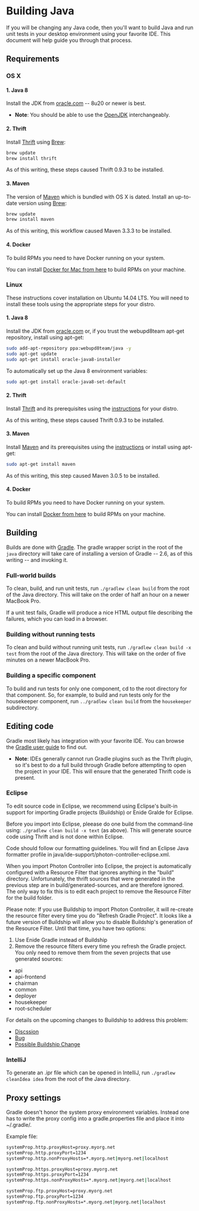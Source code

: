 # Building Java

If you will be changing any Java code, then you'll want to build Java and run unit tests in your desktop environment using your favorite IDE. This document will help guide you through that process.

## Requirements

### OS X

#### 1. Java 8

Install the JDK from [oracle.com](http://www.oracle.com/technetwork/java/javase/downloads/index.html) -- 8u20 or newer is best.
* **Note**: You should be able to use the [OpenJDK](http://openjdk.java.net/projects/jdk8/) interchangeably.

#### 2. Thrift

Install [Thrift](https://thrift.apache.org/) using [Brew](http://brew.sh):

~~~bash
brew update
brew install thrift
~~~

As of this writing, these steps caused Thrift 0.9.3 to be installed.

#### 3. Maven

The version of [Maven](https://maven.apache.org/) which is bundled with OS X is dated. Install an up-to-date version using [Brew](http://brew.sh):

~~~bash
brew update
brew install maven
~~~

As of this writing, this workflow caused Maven 3.3.3 to be installed.

#### 4. Docker

To build RPMs you need to have Docker running on your system.

You can install [Docker for Mac from here](https://docs.docker.com/engine/installation/mac/) to build RPMs on your machine.

### Linux

These instructions cover installation on Ubuntu 14.04 LTS. You will need to install these tools using the appropriate steps for your distro.

#### 1. Java 8

Install the JDK from [oracle.com](http://www.oracle.com/technetwork/java/javase/downloads/index.html) or, if you trust the webupd8team apt-get repository, install using apt-get:

~~~bash
sudo add-apt-repository ppa:webupd8team/java -y
sudo apt-get update
sudo apt-get install oracle-java8-installer
~~~

To automatically set up the Java 8 environment variables:

~~~bash
sudo apt-get install oracle-java8-set-default
~~~

#### 2. Thrift

Install [Thrift](https://thrift.apache.org) and its prerequisites using the [instructions](https://thrift.apache.org/docs/install/debian) for your distro.

As of this writing, these steps caused Thrift 0.9.3 to be installed.

#### 3. Maven

Install [Maven](https://maven.apache.org) and its prerequisites using the [instructions](https://maven.apache.org/install.html) or install using apt-get:

~~~bash
sudo apt-get install maven
~~~

As of this writing, this step caused Maven 3.0.5 to be installed.

#### 4. Docker

To build RPMs you need to have Docker running on your system.

You can install [Docker from here](https://docs.docker.com/v1.10/linux/step_one/) to build RPMs on your machine.

## Building

Builds are done with [Gradle](http://gradle.org/). The gradle wrapper script in the root of the `java` directory will take care of installing a version of Gradle -- 2.6, as of this writing -- and invoking it.

### Full-world builds

To clean, build, and run unit tests, run `./gradlew clean build` from the root of the Java directory. This will take on the order of half an hour on a newer MacBook Pro.

If a unit test fails, Gradle will produce a nice HTML output file describing the failures, which you can load in a browser.

### Building without running tests

To clean and build without running unit tests, run `./gradlew clean build -x test` from the root of the Java directory. This will take on the order of five minutes on a newer MacBook Pro.

### Building a specific component

To build and run tests for only one component, cd to the root directory for that component. So, for example, to build and run tests only for the housekeeper component, run `../gradlew clean build` from the `housekeeper` subdirectory.

## Editing code

Gradle most likely has integration with your favorite IDE. You can browse the [Gradle user guide](https://docs.gradle.org/current/userguide/userguide.html) to find out.

* **Note**: IDEs generally cannot run Gradle plugins such as the Thrift plugin, so it's best to do a full build through Gradle before attempting to open the project in your IDE. This will ensure that the generated Thrift code is present.

### Eclipse

To edit source code in Eclipse, we recommend using Eclipse's built-in
support for importing Gradle projects (Buildship) or Enide Gralde for
Eclipse.

Before you import into Eclipse, pleease do one build from the
command-line using: `./gradlew clean build -x text` (as above). This
will generate source code using Thrift and is not done within
Eclipse.

Code should follow our formatting guidelines. You will find an Eclipse Java
formatter profile in java/ide-support/photon-controller-eclipse.xml.

When you import Photon Controller into Eclipse, the project is
automatically configured with a Resource Filter that ignores anything
in the "build" directory. Unfortunately, the thrift sources that were
generated in the previous step are in build/generated-sources, and are
therefore ignored. The only way to fix this is to edit each project to
remove the Resource Filter for the build folder.

Please note: If you use Buildship to import Photon Controller, it will
re-create the resource filter every time you do "Refresh Gradle
Project". It looks like a future version of Buildship will allow you
to disable Buildship's generation of the Resource Filter. Until that
time, you have two options:

1. Use Enide Gradle instead of Buildship
2. Remove the resource filters every time you refresh the Gradle
project. You only need to remove them from the seven projects that use
generated sources:
  * api
  * api-frontend
  * chairman
  * common
  * deployer
  * housekeeper
  * root-scheduler

For details on the upcoming changes to Buildship to address this problem:
* [Discssion](https://discuss.gradle.org/t/build-folder-keeps-disappearing/12570)
* [Bug](https://bugs.eclipse.org/bugs/show_bug.cgi?id=478530)
* [Possible Buildship Change](https://github.com/eclipse/buildship/pull/180)

### IntelliJ

To generate an .ipr file which can be opened in IntelliJ, run `./gradlew cleanIdea idea` from the root of the Java directory.

## Proxy settings

Gradle doesn't honor the system proxy environment variables. Instead one has to
write the proxy config into a gradle.properties file and place it into
~/.gradle/.

Example file:

~~~bash
systemProp.http.proxyHost=proxy.myorg.net
systemProp.http.proxyPort=1234
systemProp.http.nonProxyHosts=*.myorg.net|myorg.net|localhost

systemProp.https.proxyHost=proxy.myorg.net
systemProp.https.proxyPort=1234
systemProp.https.nonProxyHosts=*.myorg.net|myorg.net|localhost

systemProp.ftp.proxyHost=proxy.myorg.net
systemProp.ftp.proxyPort=1234
systemProp.ftp.nonProxyHosts=*.myorg.net|myorg.net|localhost
~~~
